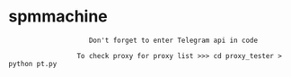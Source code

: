 # spmmachine

                        Don't forget to enter Telegram api in code
                        
                     To check proxy for proxy list >>> cd proxy_tester > python pt.py
    
